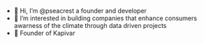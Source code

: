 - 👋 Hi, I’m @pseacrest a founder and developer
- 👀 I’m interested in building companies that enhance consumers awarness of the climate through data driven projects
- 🌱 Founder of Kapivar
